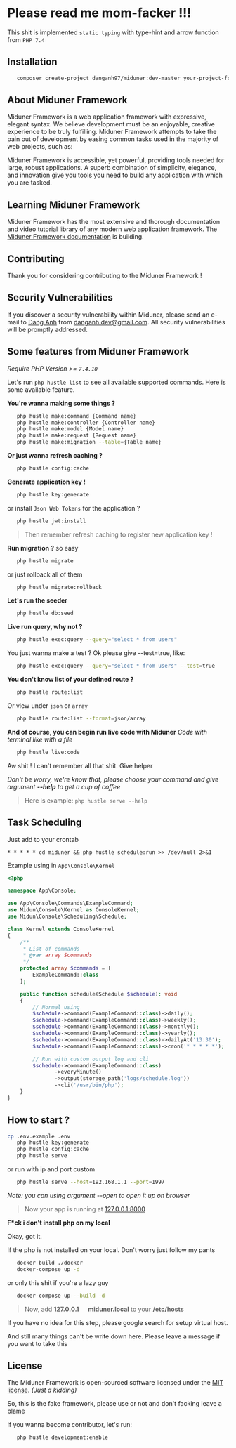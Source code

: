 # Please read me mom-facker !!!

This shit is implemented `static typing` with type-hint and arrow function from `PHP 7.4` 

## Installation

```bash
   composer create-project danganh97/miduner:dev-master your-project-folder
```

## About Miduner Framework

Miduner Framework is a web application framework with expressive, elegant syntax. We believe development must be an enjoyable, creative experience to be truly fulfilling. Miduner Framework attempts to take the pain out of development by easing common tasks used in the majority of web projects, such as:

Miduner Framework is accessible, yet powerful, providing tools needed for large, robust applications. A superb combination of simplicity, elegance, and innovation give you tools you need to build any application with which you are tasked.

## Learning Miduner Framework

Miduner Framework has the most extensive and thorough documentation and video tutorial library of any modern web application framework. The [Miduner Framework documentation](https://miduner.com/docs) is building.

## Contributing

Thank you for considering contributing to the Miduner Framework !

## Security Vulnerabilities

If you discover a security vulnerability within Miduner, please send an e-mail to [Dang Anh](https://facebook.com/underspected) from danganh.dev@gmail.com. All security vulnerabilities will be promptly addressed.

## Some features from Miduner Framework

*Require PHP Version >= `7.4.10`*

Let's run `php hustle list` to see all available supported commands. Here is some available feature.

**You're wanna making some things ?**

```bash
   php hustle make:command {Command name}
   php hustle make:controller {Controller name}
   php hustle make:model {Model name}
   php hustle make:request {Request name}
   php hustle make:migration --table={Table name}
```

**Or just wanna refresh caching ?**

```bash
   php hustle config:cache
```

**Generate application key !**

```bash
   php hustle key:generate
```

or install `Json Web Tokens` for the application ?

```bash
   php hustle jwt:install
```

>Then remember refresh caching to register new application key !

**Run migration ?** 
so easy

```bash
   php hustle migrate
```
or just rollback all of them

```bash
   php hustle migrate:rollback
```

**Let's run the seeder**

```bash
   php hustle db:seed
```

**Live run query, why not ?**

```bash
   php hustle exec:query --query="select * from users"
```
You just wanna make a test ? Ok please give --test=true, like:

```bash
   php hustle exec:query --query="select * from users" --test=true
```

**You don't know list of your defined route ?**
```bash
   php hustle route:list
```
Or view under ```json``` or ```array```
```bash
   php hustle route:list --format=json/array
```

**And of course, you can begin run live code with Miduner**
*Code with terminal like with a file*

```bash
   php hustle live:code
```

Aw shit ! I can't remember all that shit. Give helper

*Don't be worry, we're know that, please choose your command and give argument **--help** to get a cup of coffee*

>Here is example: ```php hustle serve --help```

## Task Scheduling

Just add to your crontab

`* * * * * cd miduner && php hustle schedule:run >> /dev/null 2>&1`

Example using in `App\Console\Kernel`

```php
<?php

namespace App\Console;

use App\Console\Commands\ExampleCommand;
use Midun\Console\Kernel as ConsoleKernel;
use Midun\Console\Scheduling\Schedule;

class Kernel extends ConsoleKernel
{
    /**
     * List of commands
     * @var array $commands
     */
    protected array $commands = [
        ExampleCommand::class
    ];

    public function schedule(Schedule $schedule): void
    {
        // Normal using
        $schedule->command(ExampleCommand::class)->daily();
        $schedule->command(ExampleCommand::class)->weekly();
        $schedule->command(ExampleCommand::class)->monthly();
        $schedule->command(ExampleCommand::class)->yearly();
        $schedule->command(ExampleCommand::class)->dailyAt('13:30');
        $schedule->command(ExampleCommand::class)->cron('* * * * *');

        // Run with custom output log and cli
        $schedule->command(ExampleCommand::class)
               ->everyMinute()
               ->output(storage_path('logs/schedule.log'))
               ->cli('/usr/bin/php'); 
    }
}
```

## How to start ?

```bash
cp .env.example .env
   php hustle key:generate
   php hustle config:cache
   php hustle serve
```
or run with ip and port custom

```bash
   php hustle serve --host=192.168.1.1 --port=1997
```
*Note: you can using argument --open to open it up on browser*

>Now your app is running at [127.0.0.1:8000](127.0.0.1:8000)

**F*ck i don't install php on my local**

Okay, got it.

If the php is not installed on your local. Don't worry just follow my pants

```bash
   docker build ./docker
   docker-compose up -d
```
   or only this shit if you're a lazy guy
```bash
   docker-compose up --build -d
```

>Now, add **127.0.0.1 &emsp; miduner.local** to your **/etc/hosts**

If you have no idea for this step, please google search for setup virtual host.

And still many things can't be write down here. Please leave a message if you want to take this


## License

The Miduner Framework is open-sourced software licensed under the [MIT license](http://opensource.org/licenses/MIT).
*(Just a kidding)*

So, this is the fake framework, please use or not and don't facking leave a blame

If you wanna become contributor, let's run:

```bash
   php hustle development:enable
```
